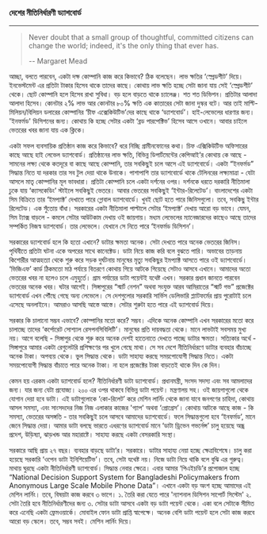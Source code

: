 ### দেশের নীতিনির্ধারণী ড্যাশবোর্ড

---

> Never doubt that a small group of thoughtful, committed citizens can change the world; indeed, it's the only thing that ever has.
>
> -- Margaret Mead

আচ্ছা, বলতে পারবেন, একটা দক্ষ কোম্পানি কাজ করে কিভাবে? ঠিক বলেছেন। লাভ ক্ষতির ‘স্প্রেডশীট’ দিয়ে। ইনভেস্টমেন্ট এর প্রতিটা টাকার হিসেব থাকে তাদের কাছে। কোথায় লাভ ক্ষতি হচ্ছে সেটা জানা যায় সেই ‘স্প্রেডশীট’ থেকে। ছোট কোম্পানি হলে হিসেব রাখা সুবিধা। বড় হলে বাড়তে থাকে চ্যালেঞ্জ। শত শত ডিভিশন। প্রতিটার আলাদা আলাদা হিসেব। কোনটার ২% লাভ আর কোনটার ৮০% ক্ষতি এক কাতারের সেটা জানা দুস্কর বটে। আর তাই মাল্টি-মিলিয়ন/বিলিয়ন ডলারের কোম্পানির ‘চীফ এক্সেকিউটিভ’দের কাছে থাকে ‘ড্যাশবোর্ড’। হাই-লেভেলের ধারণার জন্য। 'ইনফর্মড' ডিসিশনের জন্য। কোথায় কি হচ্ছে সেটার একটা ‘ব্রড পারপেক্টিভ’ হিসেব আসে ওখানে। আবার চাইলে ভেতরের খবর জানা যায় এক ক্লিকে।

একটা সফল ব্যবসায়িক প্রতিষ্ঠান কাজ করে কিভাবে? ধরে নিচ্ছি গ্রামীনফোনের কথা। চিফ এক্সিকিউটিভ অফিসারের কাছে আছে হাই লেভেল ড্যাশবোর্ড। প্রতিষ্ঠানের লাভ ক্ষতি, বিভিন্ন ডিপার্টমেন্টের কেপিআই’র কোথায় কে আছে - সামনের লক্ষ্য থেকে কতদূরে বা কাছে আছে কোম্পানি, তার সবকিছুই চলে আসে এই ড্যাশবোর্ডে। একটা “ইনফর্মড” সিদ্ধান্ত নিতে যা দরকার তার সব টুল দেয়া থাকে উনাকে। পাশাপাশি তার ড্যাশবোর্ডে থাকে টেলিনরের লক্ষ্যমাত্রা - যেটা আসলে মাতৃ কোম্পানির মূল ভাবধারা। প্রতিটা কোম্পানি চলে একটা দর্শনের ওপর। দর্শনকে ধরতে দরকারি নীতিমালা ঢুকে যায় ‘ক্যাসকেডিং’ স্টাইলে সবকিছুই ভেতরে। আবার ভেতরের সবকিছুই ‘ইন্টার-রিলেটেড’। বাংলাদেশের একটা সিম বিক্রিতে তার ‘ইমপ্যাক্ট’ দেখাতে পারে গ্লোবাল ড্যাশবোর্ডে। খুবই ছোট হতে পারে জিনিসগুলো। তবে, সবকিছু ইন্টার রিলেটেড। এক সুঁতোয় বাঁধা। সরকারের একটা নীতিমালা পাল্টালে সেটার ‘ইমপ্যাক্ট’ দেখায় আরো বড় ভাবে। যেমন, সিম ট্যাক্স বাড়লে - কমলে সেটার আউটকাম দেখায় ওই জায়গায়। মধ্যম লেভেলের ম্যানেজারদের কাছেও আছে তাদের সম্পর্কিত নিজস্ব ড্যাশবোর্ড। তার লেভেলে। যেখানে সে নিতে পারে ‘ইনফর্মড ডিসিশন’।

সরকারের ড্যাশবোর্ড হলে কি হতো এখানে? ডাটার ক্ষমতা অনেক। সেটা দেখতে পারে অনেক ভেতরের জিনিস। পৃথিবীতে প্রতিটা ঘটনা একে অপরের সাথে কানেক্টেড। ডাটা নিয়ে কাজ করি বলে বুঝতে পারি। অভাবের তাড়নায় কিশোরীর আত্মহত্যা থেকে শুরু করে সড়ক দুর্ঘটনায় মানুষের মৃত্যু সবকিছুর ইমপ্যাক্ট আসতে পারে ওই ড্যাশবোর্ডে। ‘ভিজিএফ’ কার্ড ঠিকমতো মাঠ পর্যায়ে বিতরণে কোথায় গিয়ে আটকে গিয়েছে সেটাও আসবে এখানে। আমাদের অতো ভেতরের খবর না হলেও চলে এমুহুর্তে। গ্রাম পর্যায়ের ডাটা পয়েন্টই যথেষ্ট এখন। সরকার প্রধান জানতে পারবেন ভেতরের অনেক খবর। ঘটার আগেই। সিঙ্গাপুরের “স্মার্ট নেশন” অথবা সংযুক্ত আরব আমিরাতের “স্মার্ট গভ” প্রজেক্টের ড্যাশবোর্ড এখন পৌঁছে গেছে অন্য লেভেলে। সে দেশগুলোর সরকারি সার্ভিস ডেলিভারি প্ল্যাটফর্মের প্রায় পুরোটাই চলে এসেছে অনলাইনে। আমরাও আসছি আস্তে আস্তে। সেটার শুরুটা হতে পারে এই ড্যাশবোর্ড দিয়ে।

সরকার কি চালানো সম্ভব এভাবে? কোম্পানির মতো করে? সম্ভব। এদিকে অনেক কোম্পানি এখন সরকারের মতো করে চালাচ্ছে তাদের ‘কর্পোরেট সোশ্যাল রেসপনসিবিলিটি’। মানুষের প্রতি দায়বদ্ধতা থেকে। মানে লাভটাই সবসময় মুখ্য নয়। আগে বলেছি - সিঙ্গাপুর থেকে শুরু করে অনেক দেশই হাতেনাতে দেখতে পাচ্ছে ডাটার ক্ষমতা। সত্যিকার অর্থে - সিঙ্গাপুরে আমার একটা রেগুলেটরি প্রশিক্ষণের পর খুলে গেছে মাথা। সে সব দেশে নীতিনির্ধারণে ডাটার ব্যবহার বাঁচাচ্ছে অনেক টাকা। অপব্যয় থেকে। ভুল সিদ্ধান্ত থেকে। ডাটা সাহায্য করছে সময়পোযোগী সিদ্ধান্ত নিতে। একটা সময়পোযোগী সিদ্ধান্ত বাঁচাতে পারে অনেক টাকা। না হলে প্রজেক্টের টাকা বাড়তেই থাকে দিন কে দিন।

কেমন হয় এরকম একটা ড্যাশবোর্ড হলে? নীতিনির্ধারণী ডাটা ড্যাশবোর্ড। প্রধানমন্ত্রী, সংসদ সদস্য এবং সব আমলাদের জন্য। যার জন্য যেটা প্রযোজ্য। ২০০ এর ওপর থাকবে বিভিন্ন ডাটা পয়েন্ট। মন্ত্রণালয় সহ। ওই জায়গাগুলো থেকে যোগান দেয়া হবে ডাটা। এই ডাটাগুলোকে ‘কো-রিলেট’ করে মেশিন লার্নিং থেকে জানা যাবে জনগণের চাহিদা, কোথায় আসল সমস্যা, এবং সাংসদদের নিজ নিজ এলাকার কাজের 'গ্যাপ' অথবা ‘প্রোগ্রেস’। কোথায় আটকে আছে কাজ - কি সমস্যা, ভেতরের অসঙ্গতি - তার সবকিছুই চলে আসবে আমাদের ড্যাশবোর্ডে। ফলে সিদ্ধান্তগুলো হবে ‘ইনফর্মড’, মানে জেনে সিদ্ধান্ত দেয়া। আমার ডাটা বলছে ভারতে এধরণের ড্যাশবোর্ড মানে ‘ডাটা ড্রিভেন গভর্নেন্স’ চালু হয়েছে অন্ধ্র প্রদেশ, উড়িষ্যা, ঝাড়খন্ড আর মহারাষ্টে। সাহায্য করছে একটা বেসরকারি সংস্থা।

সরকারে আছি প্রায় ২৭ বছর। ব্যবহার বাড়ছে ডাটা’র। সরকারে। ডাটার সাহায্য নেয়া হচ্ছে ক্ষেত্রবিশেষে। চালু করা হয়েছে সরকারি ‘ওপেন ডাটা ইনিশিয়েটিভ’। তবে, সেটা যথেষ্ট নয়। নিজে ডাটা নিয়ে থাকি বলে বুঝি এর গুরুত্ব। মাথায় ঘুরছে একটা নীতিনির্ধারণী ড্যাশবোর্ড। সিদ্ধান্ত নেবার ক্ষেত্রে। এবার আমার ‘পিএইচডি’র প্রপোজাল হচ্ছে “National Decision Support System for Bangladeshi Policymakers from Anonymous Large Scale Mobile Phone Data”। এখানে একটা বড় অংশ হচ্ছে আমাদের এই মেশিন লার্নিং। তবে, বিষয়টা কাজ করবে ৩ ভাগে। ১. তৈরি করা যেতে পারে 'ন্যাশনাল ডিসিশন সাপোর্ট সিস্টেম' ২. সেটা তৈরি হবে নীতিনির্ধারণীদের জন্য ৩. সেটার ডাটা আসবে একটা বড় ডাটা পয়েন্ট থেকে। একা বলে সেটাকে সীমিত করে এনেছি একটা ফ্রেমওয়ার্কে। মোবাইল ফোন ডাটা প্রাপ্তি স্বাপেক্ষে। অনেক বেশি ডাটা পয়েন্ট হলে সেটা কাজ করবে আরো বড় স্কেলে। তবে, সম্ভব সবই। মেশিন লার্নিং দিয়ে।

